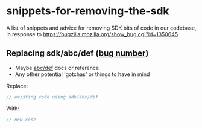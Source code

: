 # snippets-for-removing-the-sdk
A list of snippets and advice for removing SDK bits of code in our codebase, in response to https://bugzilla.mozilla.org/show_bug.cgi?id=1350645

<!---------------Template------------>

## Replacing sdk/abc/def ([bug number](bugzillaurl))

* Maybe [abc/def](link) docs or reference
* Any other potential 'gotchas' or things to have in mind

Replace:

```javascript
// existing code using sdk/abc/def
```

With:

```javascript
// new code
```

<!--------------/Template------------>

<!--Insert actual replacements here-->
